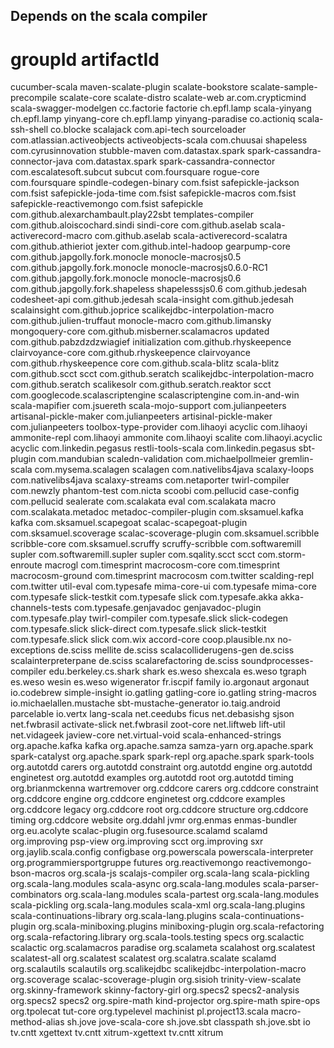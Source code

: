 ## Depends on the scala compiler

groupId                                   artifactId
====================================================================
cucumber-scala
maven-scalate-plugin
scalate-bookstore
scalate-sample-precompile
scalate-core
scalate-distro
scalate-web
ar.com.crypticmind                        scala-swagger-modelgen
cc.factorie                               factorie
ch.epfl.lamp                              scala-yinyang
ch.epfl.lamp                              yinyang-core
ch.epfl.lamp                              yinyang-paradise
co.actioniq                               scala-ssh-shell
co.blocke                                 scalajack
com.api-tech                              sourceloader
com.atlassian.activeobjects               activeobjects-scala
com.chuusai                               shapeless
com.cyrusinnovation                       stubble-maven
com.datastax.spark                        spark-cassandra-connector-java
com.datastax.spark                        spark-cassandra-connector
com.escalatesoft.subcut                   subcut
com.foursquare                            rogue-core
com.foursquare                            spindle-codegen-binary
com.fsist                                 safepickle-jackson
com.fsist                                 safepickle-joda-time
com.fsist                                 safepickle-macros
com.fsist                                 safepickle-reactivemongo
com.fsist                                 safepickle
com.github.alexarchambault.play22sbt      templates-compiler
com.github.aloiscochard.sindi             sindi-core
com.github.aselab                         scala-activerecord-macro
com.github.aselab                         scala-activerecord-scalatra
com.github.athieriot                      jexter
com.github.intel-hadoop                   gearpump-core
com.github.japgolly.fork.monocle          monocle-macrosjs0.5
com.github.japgolly.fork.monocle          monocle-macrosjs0.6.0-RC1
com.github.japgolly.fork.monocle          monocle-macrosjs0.6
com.github.japgolly.fork.shapeless        shapelesssjs0.6
com.github.jedesah                        codesheet-api
com.github.jedesah                        scala-insight
com.github.jedesah                        scalainsight
com.github.joprice                        scalikejdbc-interpolation-macro
com.github.julien-truffaut                monocle-macro
com.github.limansky                       mongoquery-core
com.github.misberner.scalamacros          updated
com.github.pabzdzdzwiagief                initialization
com.github.rhyskeepence                   clairvoyance-core
com.github.rhyskeepence                   clairvoyance
com.github.rhyskeepence                   core
com.github.scala-blitz                    scala-blitz
com.github.scct                           scct
com.github.seratch                        scalikejdbc-interpolation-macro
com.github.seratch                        scalikesolr
com.github.seratch.reaktor                scct
com.googlecode.scalascriptengine          scalascriptengine
com.in-and-win                            scala-mapifier
com.jsuereth                              scala-mojo-support
com.julianpeeters                         artisanal-pickle-maker
com.julianpeeters                         artisinal-pickle-maker
com.julianpeeters                         toolbox-type-provider
com.lihaoyi                               acyclic
com.lihaoyi                               ammonite-repl
com.lihaoyi                               ammonite
com.lihaoyi                               scalite
com.lihaoyi.acyclic                       acyclic
com.linkedin.pegasus                      restli-tools-scala
com.linkedin.pegasus                      sbt-plugin
com.mandubian                             scaledn-validation
com.michaelpollmeier                      gremlin-scala
com.mysema.scalagen                       scalagen
com.nativelibs4java                       scalaxy-loops
com.nativelibs4java                       scalaxy-streams
com.netaporter                            twirl-compiler
com.newzly                                phantom-test
com.nicta                                 scoobi
com.pellucid                              case-config
com.pellucid                              sealerate
com.scalakata                             eval
com.scalakata                             macro
com.scalakata.metadoc                     metadoc-compiler-plugin
com.sksamuel.kafka                        kafka
com.sksamuel.scapegoat                    scalac-scapegoat-plugin
com.sksamuel.scoverage                    scalac-scoverage-plugin
com.sksamuel.scribble                     scribble-core
com.sksamuel.scruffy                      scruffy-scribble
com.softwaremill                          supler
com.softwaremill.supler                   supler
com.sqality.scct                          scct
com.storm-enroute                         macrogl
com.timesprint                            macrocosm-core
com.timesprint                            macrocosm-ground
com.timesprint                            macrocosm
com.twitter                               scalding-repl
com.twitter                               util-eval
com.typesafe                              mima-core-ui
com.typesafe                              mima-core
com.typesafe                              slick-testkit
com.typesafe                              slick
com.typesafe.akka                         akka-channels-tests
com.typesafe.genjavadoc                   genjavadoc-plugin
com.typesafe.play                         twirl-compiler
com.typesafe.slick                        slick-codegen
com.typesafe.slick                        slick-direct
com.typesafe.slick                        slick-testkit
com.typesafe.slick                        slick
com.wix                                   accord-core
coop.plausible.nx                         no-exceptions
de.sciss                                  mellite
de.sciss                                  scalacolliderugens-gen
de.sciss                                  scalainterpreterpane
de.sciss                                  scalarefactoring
de.sciss                                  soundprocesses-compiler
edu.berkeley.cs.shark                     shark
es.weso                                   shexcala
es.weso                                   tgraph
es.weso                                   wesin
es.weso                                   wigenerator
fr.iscpif                                 family
io.argonaut                               argonaut
io.codebrew                               simple-insight
io.gatling                                gatling-core
io.gatling                                string-macros
io.michaelallen.mustache                  sbt-mustache-generator
io.taig.android                           parcelable
io.vertx                                  lang-scala
net.ceedubs                               ficus
net.debasishg                             sjson
net.fwbrasil                              activate-slick
net.fwbrasil                              zoot-core
net.liftweb                               lift-util
net.vidageek                              jaview-core
net.virtual-void                          scala-enhanced-strings
org.apache.kafka                          kafka
org.apache.samza                          samza-yarn
org.apache.spark                          spark-catalyst
org.apache.spark                          spark-repl
org.apache.spark                          spark-tools
org.autotdd                               carers
org.autotdd                               constraint
org.autotdd                               engine
org.autotdd                               enginetest
org.autotdd                               examples
org.autotdd                               root
org.autotdd                               timing
org.brianmckenna                          wartremover
org.cddcore                               carers
org.cddcore                               constraint
org.cddcore                               engine
org.cddcore                               enginetest
org.cddcore                               examples
org.cddcore                               legacy
org.cddcore                               root
org.cddcore                               structure
org.cddcore                               timing
org.cddcore                               website
org.ddahl                                 jvmr
org.enmas                                 enmas-bundler
org.eu.acolyte                            scalac-plugin
org.fusesource.scalamd                    scalamd
org.improving                             psp-view
org.improving                             scct
org.improving                             sxr
org.jaylib.scala.config                   configbase
org.powerscala                            powerscala-interpreter
org.programmiersportgruppe                futures
org.reactivemongo                         reactivemongo-bson-macros
org.scala-js                              scalajs-compiler
org.scala-lang                            scala-pickling
org.scala-lang.modules                    scala-async
org.scala-lang.modules                    scala-parser-combinators
org.scala-lang.modules                    scala-partest
org.scala-lang.modules                    scala-pickling
org.scala-lang.modules                    scala-xml
org.scala-lang.plugins                    scala-continuations-library
org.scala-lang.plugins                    scala-continuations-plugin
org.scala-miniboxing.plugins              miniboxing-plugin
org.scala-refactoring                     org.scala-refactoring.library
org.scala-tools.testing                   specs
org.scalactic                             scalactic
org.scalamacros                           paradise
org.scalameta                             scalahost
org.scalatest                             scalatest-all
org.scalatest                             scalatest
org.scalatra.scalate                      scalamd
org.scalautils                            scalautils
org.scalikejdbc                           scalikejdbc-interpolation-macro
org.scoverage                             scalac-scoverage-plugin
org.sisioh                                trinity-view-scalate
org.skinny-framework                      skinny-factory-girl
org.specs2                                specs2-analysis
org.specs2                                specs2
org.spire-math                            kind-projector
org.spire-math                            spire-ops
org.tpolecat                              tut-core
org.typelevel                             machinist
pl.project13.scala                        macro-method-alias
sh.jove                                   jove-scala-core
sh.jove.sbt                               classpath
sh.jove.sbt                               io
tv.cntt                                   xgettext
tv.cntt                                   xitrum-xgettext
tv.cntt                                   xitrum
